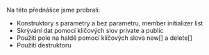 Na této přednášce jsme probrali:

- Konstruktory s parametry a bez parametru, member initializer list
- Skrývání dat pomocí klíčových slov private a public
- Použití pole na haldě pomocí klíčových slova new[] a delete[]
- Použití destruktoru

